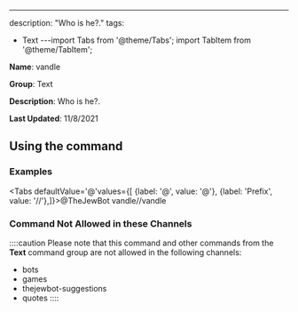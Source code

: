 ---
description: "Who is he?."
tags:
  - Text
---import Tabs from '@theme/Tabs';
import TabItem from '@theme/TabItem';

**Name**: vandle

**Group**: Text

**Description**: Who is he?.

**Last Updated**: 11/8/2021

## Using the command

### Examples
<Tabs defaultValue='@'values={[ {label: '@', value: '@'}, {label: 'Prefix', value: '//'},]}><TabItem value='@'>@TheJewBot vandle</TabItem><TabItem value='//'>//vandle</TabItem></Tabs>

### Command Not Allowed in these Channels
::::caution Please note that this command and other commands from the **Text** command group are not allowed in the following channels:
- bots
- games
- thejewbot-suggestions
- quotes
::::